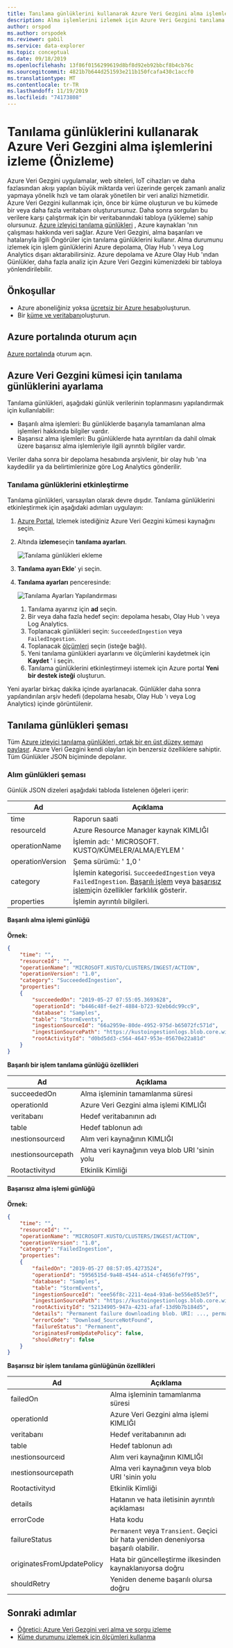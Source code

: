 ```yaml
---
title: Tanılama günlüklerini kullanarak Azure Veri Gezgini alma işlemlerini izleme
description: Alma işlemlerini izlemek için Azure Veri Gezgini tanılama günlüklerini ayarlamayı öğrenin.
author: orspod
ms.author: orspodek
ms.reviewer: gabil
ms.service: data-explorer
ms.topic: conceptual
ms.date: 09/18/2019
ms.openlocfilehash: 13f86f0156299619d8bf8d92eb92bbcf8b4cb76c
ms.sourcegitcommit: 4821b7b644d251593e211b150fcafa430c1accf0
ms.translationtype: MT
ms.contentlocale: tr-TR
ms.lasthandoff: 11/19/2019
ms.locfileid: "74173808"
---
```

# <a name="monitor-azure-data-explorer-ingestion-operations-using-diagnostic-logs-preview"></a>Tanılama günlüklerini kullanarak Azure Veri Gezgini alma işlemlerini izleme (Önizleme)

Azure Veri Gezgini uygulamalar, web siteleri, IoT cihazları ve daha fazlasından akışı yapılan büyük miktarda veri üzerinde gerçek zamanlı analiz yapmaya yönelik hızlı ve tam olarak yönetilen bir veri analizi hizmetidir. Azure Veri Gezgini kullanmak için, önce bir küme oluşturun ve bu kümede bir veya daha fazla veritabanı oluşturursunuz. Daha sonra sorguları bu verilere karşı çalıştırmak için bir veritabanındaki tabloya (yükleme) sahip olursunuz. [Azure izleyici tanılama günlükleri](/azure/azure-monitor/platform/diagnostic-logs-overview) , Azure kaynakları 'nın çalışması hakkında veri sağlar. Azure Veri Gezgini, alma başarıları ve hatalarıyla ilgili Öngörüler için tanılama günlüklerini kullanır. Alma durumunu izlemek için işlem günlüklerini Azure depolama, Olay Hub 'ı veya Log Analytics dışarı aktarabilirsiniz. Azure depolama ve Azure Olay Hub 'ından Günlükler, daha fazla analiz için Azure Veri Gezgini kümenizdeki bir tabloya yönlendirilebilir.

## <a name="prerequisites"></a>Önkoşullar

* Azure aboneliğiniz yoksa [ücretsiz bir Azure hesabı](https://azure.microsoft.com/free/)oluşturun.
* Bir [küme ve veritabanı](create-cluster-database-portal.md)oluşturun.

## <a name="sign-in-to-the-azure-portal"></a>Azure portalında oturum açın

[Azure portalında](https://portal.azure.com/) oturum açın.

## <a name="set-up-diagnostic-logs-for-an-azure-data-explorer-cluster"></a>Azure Veri Gezgini kümesi için tanılama günlüklerini ayarlama

Tanılama günlükleri, aşağıdaki günlük verilerinin toplanmasını yapılandırmak için kullanılabilir:
* Başarılı alma işlemleri: Bu günlüklerde başarıyla tamamlanan alma işlemleri hakkında bilgiler vardır.
* Başarısız alma işlemleri: Bu günlüklerde hata ayrıntıları da dahil olmak üzere başarısız alma işlemleriyle ilgili ayrıntılı bilgiler vardır. 

Veriler daha sonra bir depolama hesabında arşivlenir, bir olay hub 'ına kaydedilir ya da belirtimlerinize göre Log Analytics gönderilir.

### <a name="enable-diagnostic-logs"></a>Tanılama günlüklerini etkinleştirme

Tanılama günlükleri, varsayılan olarak devre dışıdır. Tanılama günlüklerini etkinleştirmek için aşağıdaki adımları uygulayın:

1. [Azure Portal](https://portal.azure.com), Izlemek istediğiniz Azure Veri Gezgini kümesi kaynağını seçin.
1. Altında **izleme**seçin **tanılama ayarları**.
  
    ![Tanılama günlükleri ekleme](media/using-diagnostic-logs/add-diagnostic-logs.png)

1. **Tanılama ayarı Ekle**' yi seçin.
1. **Tanılama ayarları** penceresinde:
 
    ![Tanılama Ayarları Yapılandırması](media/using-diagnostic-logs/configure-diagnostics-settings.png) 

    1. Tanılama ayarınız için **ad** seçin.
    1. Bir veya daha fazla hedef seçin: depolama hesabı, Olay Hub 'ı veya Log Analytics.
    1. Toplanacak günlükleri seçin: `SucceededIngestion` veya `FailedIngestion`.
    1. Toplanacak [ölçümleri](using-metrics.md) seçin (isteğe bağlı).   
    1. Yeni tanılama günlükleri ayarlarını ve ölçümlerini kaydetmek için **Kaydet** ' i seçin.
    1. Tanılama günlüklerini etkinleştirmeyi istemek için Azure portal **Yeni bir destek isteği** oluşturun.

Yeni ayarlar birkaç dakika içinde ayarlanacak. Günlükler daha sonra yapılandırılan arşiv hedefi (depolama hesabı, Olay Hub 'ı veya Log Analytics) içinde görüntülenir. 

## <a name="diagnostic-logs-schema"></a>Tanılama günlükleri şeması

Tüm [Azure izleyici tanılama günlükleri, ortak bir en üst düzey şemayı paylaşır](/azure/azure-monitor/platform/diagnostic-logs-schema). Azure Veri Gezgini kendi olayları için benzersiz özelliklere sahiptir. Tüm Günlükler JSON biçiminde depolanır.

### <a name="ingestion-logs-schema"></a>Alım günlükleri şeması

Günlük JSON dizeleri aşağıdaki tabloda listelenen öğeleri içerir:

|Ad               |Açıklama
|---                |---
|time               |Raporun saati
|resourceId         |Azure Resource Manager kaynak KIMLIĞI
|operationName      |İşlemin adı: ' MICROSOFT. KUSTO/KÜMELER/ALMA/EYLEM '
|operationVersion   |Şema sürümü: ' 1,0 ' 
|category           |İşlemin kategorisi. `SucceededIngestion` veya `FailedIngestion`. [Başarılı işlem](#successful-ingestion-operation-log) veya [başarısız işlem](#failed-ingestion-operation-log)için özellikler farklılık gösterir.
|properties         |İşlemin ayrıntılı bilgileri.

#### <a name="successful-ingestion-operation-log"></a>Başarılı alma işlemi günlüğü

**Örnek:**

```json
{
    "time": "",
    "resourceId": "",
    "operationName": "MICROSOFT.KUSTO/CLUSTERS/INGEST/ACTION",
    "operationVersion": "1.0",
    "category": "SucceededIngestion",
    "properties":
    {
        "succeededOn": "2019-05-27 07:55:05.3693628",
        "operationId": "b446c48f-6e2f-4884-b723-92eb6dc99cc9",
        "database": "Samples",
        "table": "StormEvents",
        "ingestionSourceId": "66a2959e-80de-4952-975d-b65072fc571d",
        "ingestionSourcePath": "https://kustoingestionlogs.blob.core.windows.net/sampledata/events8347293.json",
        "rootActivityId": "d0bd5dd3-c564-4647-953e-05670e22a81d"
    }
}
```
**Başarılı bir işlem tanılama günlüğü özellikleri**

|Ad               |Açıklama
|---                |---
|succeededOn        |Alma işleminin tamamlanma süresi
|operationId        |Azure Veri Gezgini alma işlemi KIMLIĞI
|veritabanı           |Hedef veritabanının adı
|table              |Hedef tablonun adı
|ınestionsourceıd  |Alım veri kaynağının KIMLIĞI
|ınestionsourcepath|Alma veri kaynağının veya blob URI 'sinin yolu
|Rootactivityıd     |Etkinlik Kimliği

#### <a name="failed-ingestion-operation-log"></a>Başarısız alma işlemi günlüğü

**Örnek:**

```json
{
    "time": "",
    "resourceId": "",
    "operationName": "MICROSOFT.KUSTO/CLUSTERS/INGEST/ACTION",
    "operationVersion": "1.0",
    "category": "FailedIngestion",
    "properties":
    {
        "failedOn": "2019-05-27 08:57:05.4273524",
        "operationId": "5956515d-9a48-4544-a514-cf4656fe7f95",
        "database": "Samples",
        "table": "StormEvents",
        "ingestionSourceId": "eee56f8c-2211-4ea4-93a6-be556e853e5f",
        "ingestionSourcePath": "https://kustoingestionlogs.blob.core.windows.net/sampledata/events5725592.json",
        "rootActivityId": "52134905-947a-4231-afaf-13d9b7b184d5",
        "details": "Permanent failure downloading blob. URI: ..., permanentReason: Download_SourceNotFound, DownloadFailedException: 'Could not find file ...'",
        "errorCode": "Download_SourceNotFound",
        "failureStatus": "Permanent",
        "originatesFromUpdatePolicy": false,
        "shouldRetry": false
    }
}
```

**Başarısız bir işlem tanılama günlüğünün özellikleri**

|Ad               |Açıklama
|---                |---
|failedOn           |Alma işleminin tamamlanma süresi
|operationId        |Azure Veri Gezgini alma işlemi KIMLIĞI
|veritabanı           |Hedef veritabanının adı
|table              |Hedef tablonun adı
|ınestionsourceıd  |Alım veri kaynağının KIMLIĞI
|ınestionsourcepath|Alma veri kaynağının veya blob URI 'sinin yolu
|Rootactivityıd     |Etkinlik Kimliği
|details            |Hatanın ve hata iletisinin ayrıntılı açıklaması
|errorCode          |Hata kodu 
|failureStatus      |`Permanent` veya `Transient`. Geçici bir hata yeniden deneniyorsa başarılı olabilir.
|originatesFromUpdatePolicy|Hata bir güncelleştirme ilkesinden kaynaklanıyorsa doğru
|shouldRetry        |Yeniden deneme başarılı olursa doğru

## <a name="next-steps"></a>Sonraki adımlar

* [Öğretici: Azure Veri Gezgini veri alma ve sorgu izleme](ingest-data-no-code.md)
* [Küme durumunu izlemek için ölçümleri kullanma](using-metrics.md)

